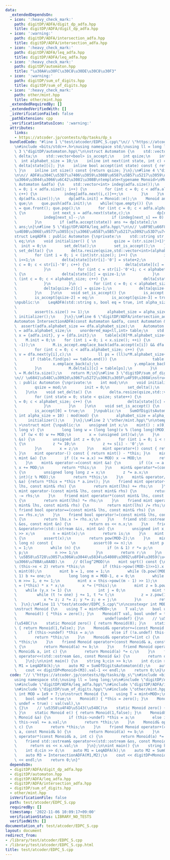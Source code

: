 ```yaml
---
data:
  _extendedDependsOn:
  - icon: ':heavy_check_mark:'
    path: digitDP/ADFA/digit_dp_adfa.hpp
    title: digitDP/ADFA/digit_dp_adfa.hpp
  - icon: ':warning:'
    path: digitDP/ADFA/intersection_adfa.hpp
    title: digitDP/ADFA/intersection_adfa.hpp
  - icon: ':heavy_check_mark:'
    path: digitDP/ADFA/leq_adfa.hpp
    title: digitDP/ADFA/leq_adfa.hpp
  - icon: ':heavy_check_mark:'
    path: digitDP/automaton.hpp
    title: "\u30AA\u30FC\u30C8\u30DE\u30C8\u30F3"
  - icon: ':warning:'
    path: digitDP/sum_of_digits.hpp
    title: digitDP/sum_of_digits.hpp
  - icon: ':heavy_check_mark:'
    path: other/mint.hpp
    title: other/mint.hpp
  _extendedRequiredBy: []
  _extendedVerifiedWith: []
  _isVerificationFailed: false
  _pathExtension: cpp
  _verificationStatusIcon: ':warning:'
  attributes:
    links:
    - https://atcoder.jp/contests/dp/tasks/dp_s
  bundledCode: "#line 1 \"test/atcoder/EDPC_S.cpp\"\n// \"https://atcoder.jp/contests/dp/tasks/dp_s\"\
    \n#include <bits/stdc++.h>\nusing namespace std;\nusing ll = long long;\n\n#line\
    \ 3 \"digitDP/automaton.hpp\"\n\nstruct Automaton {\n    std::vector<std::vector<int>>\
    \ delta;\n    std::vector<bool> is_accept;\n    int qsize;\n    int init;\n  \
    \  int alphabet_size = 10;\n    inline int next(int state, int c) const { return\
    \ delta[state][c]; }\n    inline bool accept(int state) const { return is_accept[state];\
    \ }\n    inline int size() const {return qsize; }\n};\n#line 4 \"digitDP/ADFA/digit_dp_adfa.hpp\"\
    \n\n// ADFA\u304C\u53D7\u7406\u3059\u308B\u6587\u5B57\u5217\u3059\u3079\u3066\u306B\
    \u3064\u3044\u3066\u6C42\u3081\u308B\ntemplate<typename Monoid>\nMonoid digitDP(const\
    \ Automaton &adfa) {\n    std::vector<int> indeg(adfa.size());\n    for (int i\
    \ = 0; i < adfa.size(); i++) {\n        for (int c = 0; c < adfa.alphabet_size;\
    \ c++) {\n            indeg[adfa.next(i,c)]++;\n        }\n    }\n    std::vector<Monoid>\
    \ dp(adfa.size());\n    dp[adfa.init] = Monoid::e();\n    Monoid ans;\n    std::queue<int>\
    \ que;\n    que.push(adfa.init);\n    while(!que.empty()) {\n        int state\
    \ = que.front(); que.pop();\n        for (int c = 0; c < adfa.alphabet_size; c++)\
    \ {\n            int next_s = adfa.next(state,c);\n            dp[next_s] += dp[state]*c;\n\
    \            indeg[next_s]--;\n            if (indeg[next_s] == 0) que.push(next_s);\n\
    \        }\n        if (adfa.accept(state)) ans += dp[state];\n    }\n    return\
    \ ans;\n}\n#line 5 \"digitDP/ADFA/leq_adfa.hpp\"\n\n// \u8F9E\u66F8\u9806s\u4EE5\
    \u4E0B\u306E\u9577\u3055|s|\u306E\u6587\u5B57\u5217\u3092\u53D7\u7406\n// ADFA\n\
    struct LeqADFA : public Automaton {\nprivate:\n    std::string str;\n    bool\
    \ eq;\n\n    void initializer() { \n        qsize = (str.size()+1)*2;\n      \
    \  init = 0;\n        set_delta();\n        set_is_accept();\n    }\n\n    void\
    \ set_delta() {\n        delta.resize(qsize,std::vector<int>(alphabet_size,0));\n\
    \        for (int i = 0; i < (int)str.size(); i++) {\n            int state =\
    \ i<<1;\n            delta[state][str[i]-'0'] = state+2;\n            for (int\
    \ c = 0; c < str[i]-'0'; c++) {\n                delta[state][c] = state+1;\n\
    \            }\n            for (int c = str[i]-'0'+1; c < alphabet_size; c++)\
    \ {\n                delta[state][c] = qsize-1;\n            }\n            for\
    \ (int c = 0; c < alphabet_size; c++) {\n                delta[state+1][c] = state+3;\n\
    \            }\n        }\n        for (int c = 0; c < alphabet_size; c++) {\n\
    \            delta[qsize-2][c] = qsize-1;\n            delta[qsize-1][c] = qsize-1;\n\
    \        }\n    }\n\n    void set_is_accept() {\n        is_accept.resize(qsize,false);\n\
    \        is_accept[qsize-2] = eq;\n        is_accept[qsize-3] = true;\n    }\n\
    \npublic:\n    LeqADFA(std::string s, bool eq = true, int alpha_size = 10) : str(s),\n\
    \                                                                  eq(eq) {\n\
    \        assert(s.size() >= 1);\n        alphabet_size = alpha_size;\n       \
    \ initializer();\n    }\n};\n#line 6 \"digitDP/ADFA/intersection_adfa.hpp\"\n\n\
    Automaton IntersectionADFA(const Automaton &adfa, const Automaton &dfa) {\n  \
    \  assert(adfa.alphabet_size == dfa.alphabet_size);\n    Automaton M;\n    M.alphabet_size\
    \ = adfa.alphabet_size;\n    unordered_map<ll,int> table;\n    std::vector<int>\
    \ x = {adfa.init}, y = {dfa.init};\n    table[x[0]*M.alphabet_size+y[0]] = 0;\n\
    \    M.init = 0;\n    for (int i = 0; i < x.size(); ++i) {\n        M.delta.emplace_back(vector<int>(M.alphabet_size,\
    \ -1));\n        M.is_accept.emplace_back(adfa.accept(x[i]) && dfa.accept(y[i]));\n\
    \        for (int c = 0; c < adfa.alphabet_size; c++) {\n            int u = adfa.next(x[i],c),\
    \ v = dfa.next(y[i],c);\n            ll ps = (ll)u*M.alphabet_size+v;\n      \
    \      if (table.find(ps) == table.end()) {\n                table[ps] = x.size();\n\
    \                x.emplace_back(u);\n                y.emplace_back(v);\n    \
    \        }\n            M.delta[i][c] = table[ps];\n        }\n    }\n    M.qsize\
    \ = M.delta.size();\n    return M;\n}\n#line 3 \"digitDP/sum_of_digits.hpp\"\n\
    \n// \u6841\u548C\u3092d\u3067\u5272\u3063\u305F\u4F59\u308A\nstruct SumOfDigitsAutomaton\
    \ : public Automaton {\nprivate:\n    int mod;\n\n    void initializer() { \n\
    \        qsize = mod;\n        init = 0;\n        set_delta();\n        set_is_accept();\n\
    \    }\n\n    void set_delta() {\n        delta.resize(qsize,std::vector<int>(alphabet_size));\n\
    \        for (int state = 0; state < qsize; state++) {\n            for (int c\
    \ = 0; c < alphabet_size; c++) {\n                delta[state][c] = (state+c)%mod;\n\
    \            }\n        }\n    }\n\n    void set_is_accept() {\n        is_accept.resize(qsize,false);\n\
    \        is_accept[0] = true;\n    }\npublic:\n    SumOfDigitsAutomaton(int mod,\
    \ int alpha_size = 10) : mod(mod) {\n        alphabet_size = alpha_size;\n   \
    \     initializer();\n    }\n};\n#line 2 \"other/mint.hpp\"\n\ntemplate< int MOD\
    \ >\nstruct mint {\npublic:\n    unsigned int x;\n    mint() : x(0) {}\n    mint(long\
    \ long v) {\n        long long w = (long long)(v % (long long)(MOD));\n      \
    \  if (w < 0) w += MOD;\n        x = (unsigned int)(w);\n    }\n    mint(std::string\
    \ &s) {\n        unsigned int z = 0;\n        for (int i = 0; i < s.size(); i++)\
    \ {\n            z *= 10;\n            z += s[i] - '0';\n            z %= MOD;\n\
    \        }\n        x = z;\n    }\n    mint operator+() const { return *this;\
    \ }\n    mint operator-() const { return mint() - *this; }\n    mint& operator+=(const\
    \ mint &a) {\n        if ((x += a.x) >= MOD) x -= MOD;\n        return *this;\n\
    \    }\n    mint& operator-=(const mint &a) {\n        if ((x -= a.x) >= MOD)\
    \ x += MOD;\n        return *this;\n    }\n    mint& operator*=(const mint &a)\
    \ {\n        unsigned long long z = x;\n        z *= a.x;\n        x = (unsigned\
    \ int)(z % MOD);\n        return *this;\n    }\n    mint& operator/=(const mint\
    \ &a) {return *this = *this * a.inv(); }\n    friend mint operator+(const mint&\
    \ lhs, const mint& rhs) {\n        return mint(lhs) += rhs;\n    }\n    friend\
    \ mint operator-(const mint& lhs, const mint& rhs) {\n        return mint(lhs)\
    \ -= rhs;\n    }\n    friend mint operator*(const mint& lhs, const mint& rhs)\
    \ {\n        return mint(lhs) *= rhs;\n    }\n    friend mint operator/(const\
    \ mint& lhs, const mint& rhs) {\n        return mint(lhs) /= rhs;\n    }\n   \
    \ friend bool operator==(const mint& lhs, const mint& rhs) {\n        return lhs.x\
    \ == rhs.x;\n    }\n    friend bool operator!=(const mint& lhs, const mint& rhs)\
    \ {\n        return lhs.x != rhs.x;\n    }\n    friend std::ostream& operator<<(std::ostream\
    \ &os, const mint &n) {\n        return os << n.x;\n    }\n    friend std::istream\
    \ &operator>>(std::istream &is, mint &n) {\n        unsigned int x;\n        is\
    \ >> x;\n        n = mint(x);\n        return is;\n    }\n    mint inv() const\
    \ {\n        assert(x);\n        return pow(MOD-2);\n    }\n    mint pow(long\
    \ long n) const {        \n        assert(0 <= n);\n        mint p = *this, r\
    \ = 1;\n        while (n) {\n            if (n & 1) r *= p;\n            p *=\
    \ p;\n            n >>= 1;\n        }\n        return r;\n    }\n    \n    //\
    \ \u5B58\u5728\u3057\u306A\u3044\u5834\u54080\u3092\u8FD4\u3059(\u4E8C\u4E57\u3057\
    \u3066\u78BA\u8A8D).\n    // O(log^2MOD)\n    mint sqrt() const {\n        if\
    \ (this->x < 2) return *this;\n        if (this->pow((MOD-1)>>1).x != 1) return\
    \ mint(0);\n        mint b = 1, one = 1;\n        while (b.pow((MOD-1) >> 1) ==\
    \ 1) b += one;\n        long long m = MOD-1, e = 0;\n        while (m % 2 == 0)\
    \ m >>= 1, e += 1;\n        mint x = this->pow((m - 1) >> 1);\n        mint y\
    \ = (*this) * x * x;\n        x *= (*this);\n        mint z = b.pow(m);\n    \
    \    while (y.x != 1) {\n            int j = 0;\n            mint t = y;\n   \
    \         while (t != one) j += 1, t *= t;\n            z = z.pow(1LL << (e-j-1));\n\
    \            x *= z; z *= z; y *= z; e = j;\n        }\n        return x;\n  \
    \  }\n};\n#line 11 \"test/atcoder/EDPC_S.cpp\"\n\nconstexpr int MOD = 1e9 + 7;\n\
    \nstruct Monoid {\n    using T = mint<MOD>;\n    T val;\n    bool undef = true;\n\
    \    Monoid() { *this = zero(); }\n    Monoid(T val, bool undef = true) : val(val),\n\
    \                                       undef(undef) {}\n    // \u5358\u4F4D\u5143\
    (\u548C)\n    static Monoid zero() { return Monoid(0); }\n    static Monoid e()\
    \ { return Monoid(1,false); }\n    Monoid& operator+=(const Monoid &a) {\n   \
    \     if (this->undef) *this = a;\n        else if (!a.undef) this->val += a.val;\n\
    \        return *this;\n    }\n    Monoid& operator*=(int c) {\n        return\
    \ *this;\n    }\n    friend Monoid operator+(const Monoid& a, const Monoid& b)\
    \ {\n        return Monoid(a) += b;\n    }\n    friend Monoid operator*(const\
    \ Monoid& a, int c) {\n        return Monoid(a) *= c;\n    }\n    friend std::ostream&\
    \ operator<<(std::ostream &os, const Monoid &x) {\n        return os << x.val;\n\
    \    }\n};\n\nint main() {\n    string k;cin >> k;\n    int d;cin >> d;\n    auto\
    \ M1 = LeqADFA(k);\n    auto M2 = SumOfDigitsAutomaton(d);\n    auto M3 = IntersectionADFA(M1,M2);\n\
    \    cout << digitDP<Monoid>(M3).val-1 << endl;\n    return 0;\n}\n"
  code: "// \"https://atcoder.jp/contests/dp/tasks/dp_s\"\n#include <bits/stdc++.h>\n\
    using namespace std;\nusing ll = long long;\n\n#include \"digitDP/ADFA/digit_dp_adfa.hpp\"\
    \n#include \"digitDP/ADFA/leq_adfa.hpp\"\n#include \"digitDP/ADFA/intersection_adfa.hpp\"\
    \n#include \"digitDP/sum_of_digits.hpp\"\n#include \"other/mint.hpp\"\n\nconstexpr\
    \ int MOD = 1e9 + 7;\n\nstruct Monoid {\n    using T = mint<MOD>;\n    T val;\n\
    \    bool undef = true;\n    Monoid() { *this = zero(); }\n    Monoid(T val, bool\
    \ undef = true) : val(val),\n                                       undef(undef)\
    \ {}\n    // \u5358\u4F4D\u5143(\u548C)\n    static Monoid zero() { return Monoid(0);\
    \ }\n    static Monoid e() { return Monoid(1,false); }\n    Monoid& operator+=(const\
    \ Monoid &a) {\n        if (this->undef) *this = a;\n        else if (!a.undef)\
    \ this->val += a.val;\n        return *this;\n    }\n    Monoid& operator*=(int\
    \ c) {\n        return *this;\n    }\n    friend Monoid operator+(const Monoid&\
    \ a, const Monoid& b) {\n        return Monoid(a) += b;\n    }\n    friend Monoid\
    \ operator*(const Monoid& a, int c) {\n        return Monoid(a) *= c;\n    }\n\
    \    friend std::ostream& operator<<(std::ostream &os, const Monoid &x) {\n  \
    \      return os << x.val;\n    }\n};\n\nint main() {\n    string k;cin >> k;\n\
    \    int d;cin >> d;\n    auto M1 = LeqADFA(k);\n    auto M2 = SumOfDigitsAutomaton(d);\n\
    \    auto M3 = IntersectionADFA(M1,M2);\n    cout << digitDP<Monoid>(M3).val-1\
    \ << endl;\n    return 0;\n}"
  dependsOn:
  - digitDP/ADFA/digit_dp_adfa.hpp
  - digitDP/automaton.hpp
  - digitDP/ADFA/leq_adfa.hpp
  - digitDP/ADFA/intersection_adfa.hpp
  - digitDP/sum_of_digits.hpp
  - other/mint.hpp
  isVerificationFile: false
  path: test/atcoder/EDPC_S.cpp
  requiredBy: []
  timestamp: '2022-11-06 10:09:17+09:00'
  verificationStatus: LIBRARY_NO_TESTS
  verifiedWith: []
documentation_of: test/atcoder/EDPC_S.cpp
layout: document
redirect_from:
- /library/test/atcoder/EDPC_S.cpp
- /library/test/atcoder/EDPC_S.cpp.html
title: test/atcoder/EDPC_S.cpp
---
```

